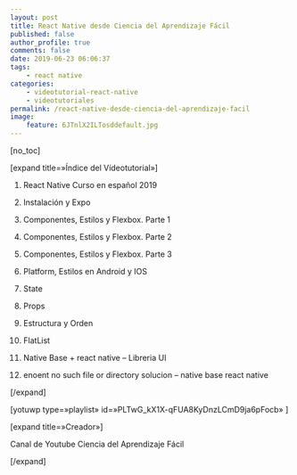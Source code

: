 ```yaml
---
layout: post
title: React Native desde Ciencia del Aprendizaje Fácil
published: false
author_profile: true
comments: false
date: 2019-06-23 06:06:37
tags:
    - react native
categories:
    - videotutorial-react-native
    - videotutoriales
permalink: /react-native-desde-ciencia-del-aprendizaje-facil
image:
    feature: 6JTnlX2ILTosddefault.jpg
---
```

[no_toc]
  
[expand title=&#187;Índice del Vídeotutorial&#187;]
  
1. React Native Curso en español 2019
  
2. Instalación y Expo
  
3. Componentes, Estilos y Flexbox. Parte 1
  
4. Componentes, Estilos y Flexbox. Parte 2
  
5. Componentes, Estilos y Flexbox. Parte 3
  
6. Platform, Estilos en Android y IOS
  
7. State
  
8. Props
  
9. Estructura y Orden
  
10. FlatList
  
11. Native Base + react native &#8211; Libreria UI
  
12. enoent no such file or directory solucion &#8211; native base react native
  
[/expand]

[yotuwp type=&#187;playlist&#187; id=&#187;PLTwG_kX1X-qFUA8KyDnzLCmD9ja6pFocb&#187; ]

[expand title=&#187;Creador&#187;]
  
Canal de Youtube Ciencia del Aprendizaje Fácil
  
[/expand]